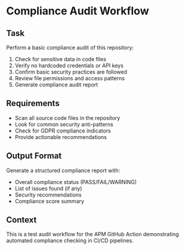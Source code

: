 # Compliance Audit Workflow

## Task
Perform a basic compliance audit of this repository:

1. Check for sensitive data in code files
2. Verify no hardcoded credentials or API keys
3. Confirm basic security practices are followed
4. Review file permissions and access patterns
5. Generate compliance audit report

## Requirements
- Scan all source code files in the repository
- Look for common security anti-patterns
- Check for GDPR compliance indicators
- Provide actionable recommendations

## Output Format
Generate a structured compliance report with:
- Overall compliance status (PASS/FAIL/WARNING)
- List of issues found (if any)
- Security recommendations
- Compliance score summary

## Context
This is a test audit workflow for the APM GitHub Action demonstrating automated compliance checking in CI/CD pipelines.